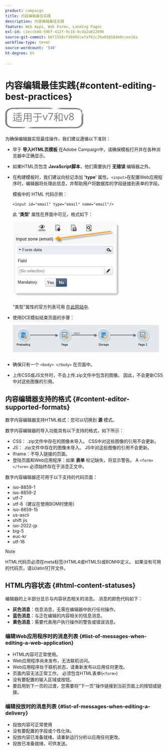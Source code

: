 ```yaml
---
product: campaign
title: 内容编辑最佳实践
description: 内容编辑最佳实践
feature: Web Apps, Web Forms, Landing Pages
exl-id: c1eccb48-59bf-412f-9c18-9cda2a022096
source-git-commit: b6f1556cf49492cefaf61c29a058584b0ccee16a
workflow-type: tm+mt
source-wordcount: '548'
ht-degree: 6%

---
```


# 内容编辑最佳实践{#content-editing-best-practices}

![](../../assets/common.svg)

为确保编辑器实现最佳操作，我们建议遵循以下准则：

* 早于 **导入HTML页模板** 在Adobe Campaign中，请确保模板打开并在各种浏览器中正确显示。
* 如果HTML页包含 **JavaScript脚本**，他们需要执行 **无错误** 编辑器之外。
* 在构建模板时，我们建议向标记添加 **&#39;type’** 属性。`<input>`在配置Web应用程序时，编辑器将处理此信息，并帮助用户将数据库的字段链接到表单的字段。

   模板中的 HTML 代码示例：

   ```
   <input id="email" type="email" name="email"/>
   ```

   此 **&#39;类型&#39;** 属性在界面中可见，格式如下：

   ![](assets/dce_sidebar_inputtypechanges.png)

   “类型”属性的官方列表可用 [在此网站中](https://www.w3schools.com/tags/att_input_type.asp).

* 使用DCE模拟结束页面的步骤：

   ![](assets/dce_enchainement.png)

* 确保只有一个 `<body> </body>` 在页面中。
* 上传CSS或JS文件时，不会上传.zip文件中包含的图像。 因此，不会更新CSS中对这些图像的引用。

## 内容编辑器支持的格式 {#content-editor-supported-formats}

数字内容编辑器支持HTML格式：您可以切换到 **源** 模式。

数字内容编辑器的导入功能具有以下支持的格式，如下所示：

* CSS： .zip文件中存在的图像未导入。 CSS中对这些图像的引用不会更新。
* JS： .zip文件中存在的图像未导入。 JS中对这些图像的引用不会更新。
* Iframe：不导入链接的页面。
* 登陆页面和Web应用程序：如果 **表单** 标记缺失，将显示警告。 A `<form> </form>` 必须始终存在于消息正文中。

数字内容编辑器还可用于以下支持的代码页面：

* iso-8859-1
* iso-8859-2
* utf-7
* utf-8（建议在使用BOM时使用）
* iso-8859-15
* us-ascii
* shift jis
* iso-2022-jp
* big-5
* euc-kr
* utf-16

>[!NOTE]
>
>HTML代码页必须在meta标签(HTML4或HTML5)或BOM中定义。 如果没有可用的代码页，请以latin1打开文件。

## HTML内容状态 {#html-content-statuses}

编辑器的上半部分显示与内容状态相关的消息。 消息的颜色代码如下：

* **灰色消息**：信息消息，无需在编辑器中执行任何操作。
* **蓝色消息**：与正在编辑的内容相关的信息消息。
* **黄色消息**：需要代表用户执行操作的警告或错误消息。

### 编辑Web应用程序时的消息列表 {#list-of-messages-when-editing-a-web-application}

* HTML内容可正常使用。
* Web应用程序尚未发布，无法联机访问。
* Web应用程序处于联机状态，请重新发布以应用任何更改。
* 页面内容无法正常工作。 必须包含HTML表单(`<form>`)
* 没有要配置的输入区域或按钮。
* 要启用到下一页的过渡，您需要将“下一页”操作链接到当前页面上的按钮或链接。

### 编辑投放时的消息列表 {#list-of-messages-when-editing-a-delivery}

* 投放内容可正常使用
* 没有要配置的字段或个性化块。
* 投放内容已准备就绪，请重新运行分析以应用任何更改。
* 投放已准备就绪，可供发送。
